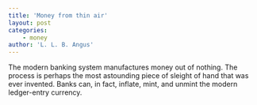 ```yaml
---
title: 'Money from thin air'
layout: post
categories:
    - money
author: 'L. L. B. Angus'
---
```


The modern banking system manufactures money out of nothing. The process is perhaps the most astounding piece of sleight of hand that was ever invented. Banks can, in fact, inflate, mint, and unmint the modern ledger-entry currency.
